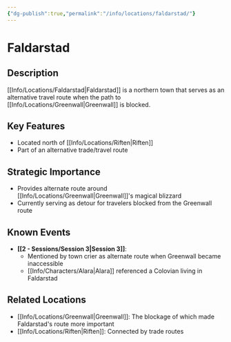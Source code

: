 ```yaml
---
{"dg-publish":true,"permalink":"/info/locations/faldarstad/"}
---
```


# Faldarstad

## Description
[[Info/Locations/Faldarstad\|Faldarstad]] is a northern town that serves as an alternative travel route when the path to [[Info/Locations/Greenwall\|Greenwall]] is blocked.

## Key Features
- Located north of [[Info/Locations/Riften\|Riften]]
- Part of an alternative trade/travel route

## Strategic Importance
- Provides alternate route around [[Info/Locations/Greenwall\|Greenwall]]'s magical blizzard
- Currently serving as detour for travelers blocked from the Greenwall route

## Known Events
- **[[2 -  Sessions/Session 3\|Session 3]]**: 
  - Mentioned by town crier as alternate route when Greenwall became inaccessible
  - [[Info/Characters/Alara\|Alara]] referenced a Colovian living in Faldarstad

## Related Locations
- [[Info/Locations/Greenwall\|Greenwall]]: The blockage of which made Faldarstad's route more important
- [[Info/Locations/Riften\|Riften]]: Connected by trade routes

